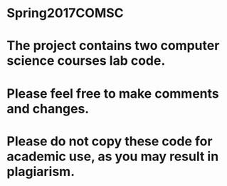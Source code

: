 # Spring2017COMSC
# The project contains two computer science courses lab code.
# Please feel free to make comments and changes.
# Please do not copy these code for academic use, as you may result in plagiarism.
